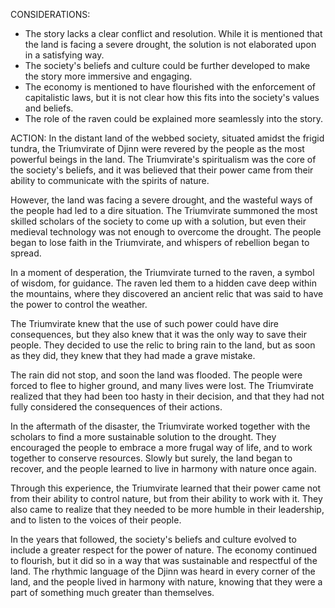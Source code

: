 CONSIDERATIONS:
- The story lacks a clear conflict and resolution. While it is mentioned that the land is facing a severe drought, the solution is not elaborated upon in a satisfying way.
- The society's beliefs and culture could be further developed to make the story more immersive and engaging.
- The economy is mentioned to have flourished with the enforcement of capitalistic laws, but it is not clear how this fits into the society's values and beliefs.
- The role of the raven could be explained more seamlessly into the story.

ACTION:
In the distant land of the webbed society, situated amidst the frigid tundra, the Triumvirate of Djinn were revered by the people as the most powerful beings in the land. The Triumvirate's spiritualism was the core of the society's beliefs, and it was believed that their power came from their ability to communicate with the spirits of nature.

However, the land was facing a severe drought, and the wasteful ways of the people had led to a dire situation. The Triumvirate summoned the most skilled scholars of the society to come up with a solution, but even their medieval technology was not enough to overcome the drought. The people began to lose faith in the Triumvirate, and whispers of rebellion began to spread.

In a moment of desperation, the Triumvirate turned to the raven, a symbol of wisdom, for guidance. The raven led them to a hidden cave deep within the mountains, where they discovered an ancient relic that was said to have the power to control the weather.

The Triumvirate knew that the use of such power could have dire consequences, but they also knew that it was the only way to save their people. They decided to use the relic to bring rain to the land, but as soon as they did, they knew that they had made a grave mistake.

The rain did not stop, and soon the land was flooded. The people were forced to flee to higher ground, and many lives were lost. The Triumvirate realized that they had been too hasty in their decision, and that they had not fully considered the consequences of their actions.

In the aftermath of the disaster, the Triumvirate worked together with the scholars to find a more sustainable solution to the drought. They encouraged the people to embrace a more frugal way of life, and to work together to conserve resources. Slowly but surely, the land began to recover, and the people learned to live in harmony with nature once again.

Through this experience, the Triumvirate learned that their power came not from their ability to control nature, but from their ability to work with it. They also came to realize that they needed to be more humble in their leadership, and to listen to the voices of their people.

In the years that followed, the society's beliefs and culture evolved to include a greater respect for the power of nature. The economy continued to flourish, but it did so in a way that was sustainable and respectful of the land. The rhythmic language of the Djinn was heard in every corner of the land, and the people lived in harmony with nature, knowing that they were a part of something much greater than themselves.